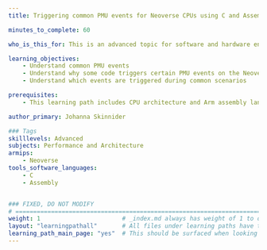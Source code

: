 ```yaml
---
title: Triggering common PMU events for Neoverse CPUs using C and Assembly 

minutes_to_complete: 60

who_is_this_for: This is an advanced topic for software and hardware engineers who want to understand why and how common PMU events are triggered.

learning_objectives: 
    - Understand common PMU events
    - Understand why some code triggers certain PMU events on the Neoverse N2 Core
    - Understand which events are triggered during common scenarios

prerequisites:
    - This learning path includes CPU architecture and Arm assembly language that is found in more detail on [Learn the Architecture - A-profile – Arm®](https://www.arm.com/architecture/learn-the-architecture/a-profile). The following sections may be helpful - AArch64 Instruction Set Architecture (ISA); AArch64 Memory Management; AArch64 Memory Attributes and Properties; and Memory Systems, Ordering, and Barriers.

author_primary: Johanna Skinnider

### Tags
skilllevels: Advanced
subjects: Performance and Architecture
armips:
    - Neoverse
tools_software_languages:
    - C
    - Assembly


### FIXED, DO NOT MODIFY
# ================================================================================
weight: 1                       # _index.md always has weight of 1 to order correctly
layout: "learningpathall"       # All files under learning paths have this same wrapper
learning_path_main_page: "yes"  # This should be surfaced when looking for related content. Only set for _index.md of learning path content.
---
```

